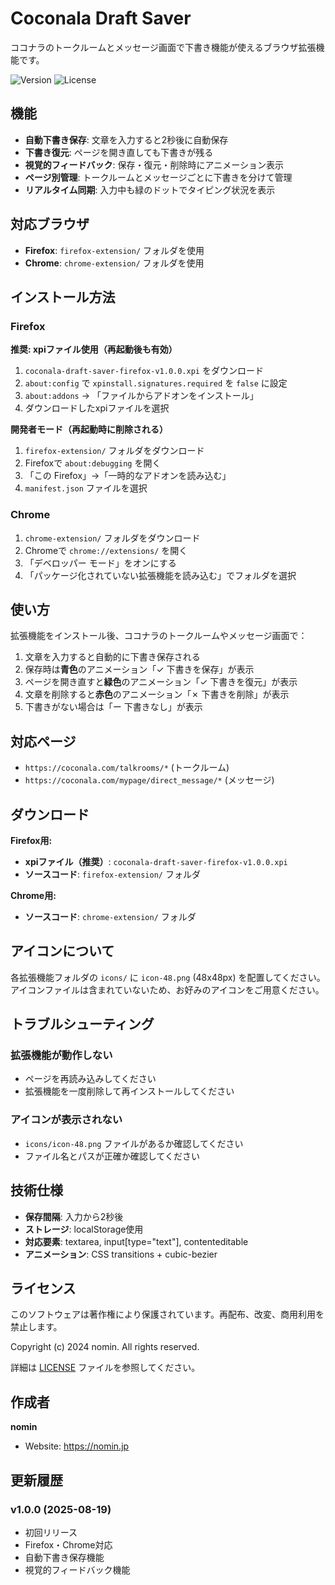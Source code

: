 # Coconala Draft Saver

ココナラのトークルームとメッセージ画面で下書き機能が使えるブラウザ拡張機能です。

![Version](https://img.shields.io/badge/version-1.0.0-blue.svg)
![License](https://img.shields.io/badge/license-Copyright-red.svg)

## 機能

- **自動下書き保存**: 文章を入力すると2秒後に自動保存
- **下書き復元**: ページを開き直しても下書きが残る
- **視覚的フィードバック**: 保存・復元・削除時にアニメーション表示
- **ページ別管理**: トークルームとメッセージごとに下書きを分けて管理
- **リアルタイム同期**: 入力中も緑のドットでタイピング状況を表示

## 対応ブラウザ

- **Firefox**: `firefox-extension/` フォルダを使用
- **Chrome**: `chrome-extension/` フォルダを使用

## インストール方法

### Firefox

**推奨: xpiファイル使用（再起動後も有効）**
1. `coconala-draft-saver-firefox-v1.0.0.xpi` をダウンロード
2. `about:config` で `xpinstall.signatures.required` を `false` に設定
3. `about:addons` → 「ファイルからアドオンをインストール」
4. ダウンロードしたxpiファイルを選択

**開発者モード（再起動時に削除される）**
1. `firefox-extension/` フォルダをダウンロード
2. Firefoxで `about:debugging` を開く
3. 「この Firefox」→「一時的なアドオンを読み込む」
4. `manifest.json` ファイルを選択

### Chrome  
1. `chrome-extension/` フォルダをダウンロード
2. Chromeで `chrome://extensions/` を開く
3. 「デベロッパー モード」をオンにする
4. 「パッケージ化されていない拡張機能を読み込む」でフォルダを選択

## 使い方

拡張機能をインストール後、ココナラのトークルームやメッセージ画面で：

1. 文章を入力すると自動的に下書き保存される
2. 保存時は**青色**のアニメーション「✓ 下書きを保存」が表示
3. ページを開き直すと**緑色**のアニメーション「✓ 下書きを復元」が表示  
4. 文章を削除すると**赤色**のアニメーション「✗ 下書きを削除」が表示
5. 下書きがない場合は「ー 下書きなし」が表示

## 対応ページ

- `https://coconala.com/talkrooms/*` (トークルーム)
- `https://coconala.com/mypage/direct_message/*` (メッセージ)

## ダウンロード

**Firefox用:**
- **xpiファイル（推奨）**: `coconala-draft-saver-firefox-v1.0.0.xpi`
- **ソースコード**: `firefox-extension/` フォルダ

**Chrome用:**
- **ソースコード**: `chrome-extension/` フォルダ

## アイコンについて

各拡張機能フォルダの `icons/` に `icon-48.png` (48x48px) を配置してください。
アイコンファイルは含まれていないため、お好みのアイコンをご用意ください。

## トラブルシューティング

### 拡張機能が動作しない
- ページを再読み込みしてください
- 拡張機能を一度削除して再インストールしてください

### アイコンが表示されない  
- `icons/icon-48.png` ファイルがあるか確認してください
- ファイル名とパスが正確か確認してください

## 技術仕様

- **保存間隔**: 入力から2秒後
- **ストレージ**: localStorage使用
- **対応要素**: textarea, input[type="text"], contenteditable
- **アニメーション**: CSS transitions + cubic-bezier

## ライセンス

このソフトウェアは著作権により保護されています。再配布、改変、商用利用を禁止します。

Copyright (c) 2024 nomin. All rights reserved.

詳細は [LICENSE](LICENSE) ファイルを参照してください。

## 作成者

**nomin**
- Website: https://nomin.jp

## 更新履歴

### v1.0.0 (2025-08-19)
- 初回リリース
- Firefox・Chrome対応
- 自動下書き保存機能
- 視覚的フィードバック機能